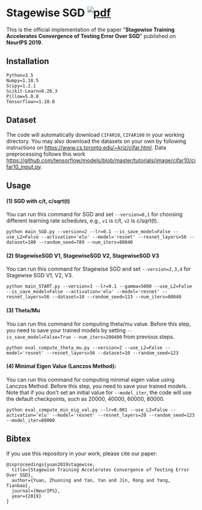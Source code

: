 # Stagewise SGD  [![pdf](https://img.shields.io/badge/Arxiv-pdf-orange.svg?style=flat)](https://proceedings.neurips.cc/paper/2019/file/fcdf25d6e191893e705819b177cddea0-Paper.pdf)

This is the official implementation of the paper "**Stagewise Training Accelerates Convergence of Testing Error Over SGD**" published on **NeurIPS 2019**. 

## Installation
```
Python=3.5
Numpy=1.18.5 
Scipy=1.2.1
Scikit-Learn=0.20.3
Pillow=5.0.0
Tensorflow>=1.10.0
```

## Dataset
The code will automatically download `CIFAR10`, `CIFAR100` in your working directory. You may also download the datasets on your own by following instructions on https://www.cs.toronto.edu/~kriz/cifar.html. Data preprocessing follows this work https://github.com/tensorflow/models/blob/master/tutorials/image/cifar10/cifar10_input.py.



## Usage

#### (1) SGD with c/t, c/sqrt(t)
You can run this command for SGD and set `--version=0,1` for choosing different learning rate schedules, e.g., `v1` is c/t, `v2` is c/sqrt(t).
```
python main_SGD.py --version=2 --lr=0.1 --is_save_model=False --use_L2=False --activation='elu' --model='resnet' --resnet_layers=56 --dataset=100 --random_seed=789 --num_iters=80040
```
#### (2) StagewiseSGD V1, StagewiseSGD V2, StagewiseSGD V3
You can run this command for Stagewise SGD and set `--version=2,3,4` for Stagewise SGD V1, V2, V3.
```
python main_START.py --version=3 --lr=0.1 --gamma=5000 --use_L2=False --is_save_model=False --activation='elu' --model='resnet' --resnet_layers=56 --dataset=10 --random_seed=123 --num_iters=80040
```
#### (3) Theta/Mu
You can run this command for computing theta/mu value. Before this step, you need to save your trained models by setting `--is_save_model=False=True --num_iters=200400` from previous steps. 
```
python eval_compute_theta_mu.py --version=2 --use_L2=False --model='resnet' --resnet_layers=56 --dataset=10 --random_seed=123
```

#### (4) Minimal Eigen Value (Lanczos Method): 
You can run this command for computing minimal eigen value using Lanczos Method. Before this step, you need to save your trained models. Note that if you don't set an initial value for `--model_iter`, the code will use the default checkpoints, such as 20000, 40000, 60000, 80000.
```
python eval_compute_min_eig_val.py --lr=0.001 --use_L2=False --activation='elu' --model='resnet' --resnet_layers=20 --random_seed=123 --model_iter=80000
```

## Bibtex 
If you use this repository in your work, please cite our paper:

```
@inproceedings{yuan2019stagewise,
  title={Stagewise Training Accelerates Convergence of Testing Error Over SGD},
  author={Yuan, Zhuoning and Yan, Yan and Jin, Rong and Yang, Tianbao},
  journal={NeurIPS},
  year={2019}
}
```
